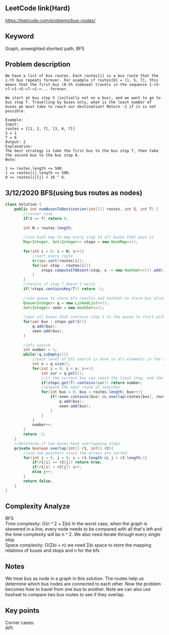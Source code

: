 ## LeetCode link(Hard)
https://leetcode.com/problems/bus-routes/

## Keyword
Graph, unweighted shortest path, BFS

## Problem description
```
We have a list of bus routes. Each routes[i] is a bus route that the i-th bus repeats forever. For example if routes[0] = [1, 5, 7], this means that the first bus (0-th indexed) travels in the sequence 1->5->7->1->5->7->1->... forever.

We start at bus stop S (initially not on a bus), and we want to go to bus stop T. Travelling by buses only, what is the least number of buses we must take to reach our destination? Return -1 if it is not possible.

Example:
Input: 
routes = [[1, 2, 7], [3, 6, 7]]
S = 1
T = 6
Output: 2
Explanation: 
The best strategy is take the first bus to the bus stop 7, then take the second bus to the bus stop 6.
Note:

1 <= routes.length <= 500.
1 <= routes[i].length <= 500.
0 <= routes[i][j] < 10 ^ 6.
```


## 3/12/2020 BFS(using bus routes as nodes)

```java
class Solution {
    public int numBusesToDestination(int[][] routes, int S, int T) {
        //corner case
        if(S == T) return 0;
        
        int N = routes.length;
        
        //use hash map to map every stop to all buses that pass it
        Map<Integer, Set<Integer>> stops = new HashMap<>();
        
        for(int i = 0; i < N; i++){
            //sort every route
            Arrays.sort(routes[i]);
            for(var stop : routes[i]){
                stops.computeIfAbsent(stop, x -> new HashSet<>()).add(i);
            }
        }
        //return if stop T doesn't exist
        if(!stops.containsKey(T)) return -1;
        
        //use queue to store bfs results and hashset to store bus already visited
        Queue<Integer> q = new LinkedList<>();
        Set<Integer> seen = new HashSet<>();
        
        //put all buses that contains stop S in the queue to start with
        for(var bus : stops.get(S)){
            q.add(bus);
            seen.add(bus);
        }
        
        //bfs search
        int number = 1;
        while(!q.isEmpty()){
            //each level of bfs search is done to all elements in the same level
            int n = q.size();
            for(int i = 0; i < n; i++){
                int cur = q.poll();
                //if the current bus can reach the final stop, end the search
                if(stops.get(T).contains(cur)) return number;
                //expand the next round of searches
                for(int bus = 0; bus < routes.length; bus++){
                    if(!seen.contains(bus) && overlap(routes[bus], routes[cur])){
                        q.add(bus);
                        seen.add(bus);
                    }
                }
            }
            number++;
        }
        return -1;
    }
    //determine if two buses have overlapping stops
    private boolean overlap(int[] r1, int[] r2){
        //use two pointers since the arrays are sorted
        for(int i = 0, j = 0; i < r1.length && j < r2.length;){
            if(r1[i] == r2[j]) return true;
            if(r1[i] < r2[j]) i++;
            else j++;
        }
        return false;
    }
}
```

## Complexity Analyze
BFS\
Time complexity: O(n ^ 2 + Σbi) In the worst case, when the graph is skewered in a line, every node needs to be compared with all that's left and the time complexity will be n ^ 2. We also need iterate through every single stop\
Space complexity: O(Σbi + n)  we need Σbi space to store the mapping relations of buses and stops and n for the bfs

## Notes
We treat bus as node in a graph in this solution. The routes help us determine which bus nodes are connected to each other. Now the problem becomes how to travel from one bus to another. Note we can also use hashset to compare two bus routes to see if they overlap.

## Key points
Corner cases: \
API: 
